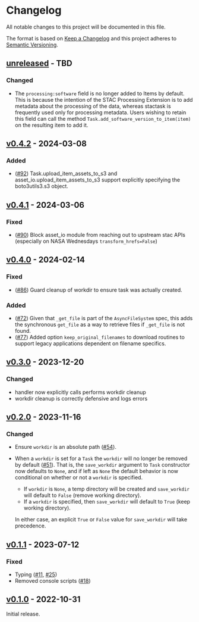 # Changelog

All notable changes to this project will be documented in this file.

The format is based on [Keep a Changelog](http://keepachangelog.com/en/1.0.0/)
and this project adheres to [Semantic Versioning](http://semver.org/spec/v2.0.0.html).

## [unreleased] - TBD

### Changed

- The `processing:software` field is no longer added to Items by default. This is
  because the intention of the STAC Processing Extension is to add metadata about the
  processing of the data, whereas stactask is frequently used only for processing
  metadata. Users wishing to retain this field can call the method `Task.add_software_version_to_item(item)` on the resulting item to add it.

## [v0.4.2] - 2024-03-08

### Added

- ([#92](https://github.com/stac-utils/stac-task/pull/92)) Task.upload_item_assets_to_s3 and asset_io.upload_item_assets_to_s3 support explicitly specifying the boto3utils3.s3 object.

## [v0.4.1] - 2024-03-06

### Fixed

- ([#90](https://github.com/stac-utils/stac-task/pull/90)) Block asset_io
  module from reaching out to upstream stac APIs (especially on NASA Wednesdays
  `transform_hrefs=False`)

## [v0.4.0] - 2024-02-14

### Fixed

- ([#86](https://github.com/stac-utils/stac-task/pull/86)) Guard cleanup of workdir to ensure task was actually created.

### Added

- ([#72](https://github.com/stac-utils/stac-task/pull/72)) Given that `_get_file` is part of the `AsyncFileSystem` spec, this
  adds the synchronous `get_file` as a way to retrieve files if `_get_file` is
  not found.
- ([#77](https://github.com/stac-utils/stac-task/pull/77)) Added option `keep_original_filenames` to download routines to
  support legacy applications dependent on filename specifics.

## [v0.3.0] - 2023-12-20

### Changed

- handler now explicitly calls performs workdir cleanup
- workdir cleanup is correctly defensive and logs errors

## [v0.2.0] - 2023-11-16

### Changed

- Ensure `workdir` is an absolute path
  ([#54](https://github.com/stac-utils/stac-task/pull/51)).
- When a `workdir` is set for a `Task` the `workdir` will no longer be removed
  by default ([#51](https://github.com/stac-utils/stac-task/pull/51)). That is,
  the `save_workdir` argument to `Task` constructor now defaults to `None`, and
  if left as `None` the default behavior is now conditional on whether or not a
      `workdir` is specified.

  - If `workdir` is `None`, a temp directory will be created and `save_workdir`
    will default to `False` (remove working directory).
  - If a `workdir` is specified, then `save_workdir` will default to `True`
    (keep working directory).

  In either case, an explicit `True` or `False` value for `save_workdir` will
  take precedence.

## [v0.1.1] - 2023-07-12

### Fixed

- Typing ([#11](https://github.com/stac-utils/stac-task/pull/11), [#25](https://github.com/stac-utils/stac-task/pull/25))
- Removed console scripts ([#18](https://github.com/stac-utils/stac-task/pull/18))

## [v0.1.0] - 2022-10-31

Initial release.

[unreleased]: <https://github.com/stac-utils/stac-task/compare/v0.4.2...main>
[v0.4.2]: <https://github.com/stac-utils/stac-task/compare/v0.4.1...v0.4.2>
[v0.4.1]: <https://github.com/stac-utils/stac-task/compare/v0.4.0...v0.4.1>
[v0.4.0]: <https://github.com/stac-utils/stac-task/compare/v0.3.0...v0.4.0>
[v0.3.0]: <https://github.com/stac-utils/stac-task/compare/v0.2.0...v0.3.0>
[v0.2.0]: <https://github.com/stac-utils/stac-task/compare/v0.1.1...v0.2.0>
[v0.1.1]: <https://github.com/stac-utils/stac-task/compare/v0.1.0...v0.1.1>
[v0.1.0]: <https://github.com/stac-utils/stac-task/tree/v0.1.0>
